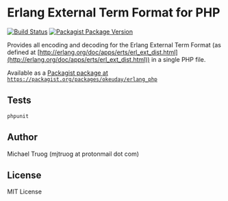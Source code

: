 Erlang External Term Format for PHP
===================================

[![Build Status](https://app.travis-ci.com/okeuday/erlang_php.svg?branch=master)](https://app.travis-ci.com/okeuday/erlang_php)
[![Packagist Package Version](https://img.shields.io/packagist/v/okeuday/erlang_php.svg?maxAge=2592000)](https://packagist.org/packages/okeuday/erlang_php)

Provides all encoding and decoding for the Erlang External Term Format
(as defined at [http://erlang.org/doc/apps/erts/erl_ext_dist.html](http://erlang.org/doc/apps/erts/erl_ext_dist.html))
in a single PHP file.

Available as a [Packagist package at `https://packagist.org/packages/okeuday/erlang_php`](https://packagist.org/packages/okeuday/erlang_php)

Tests
-----

    phpunit

Author
------

Michael Truog (mjtruog at protonmail dot com)

License
-------

MIT License

